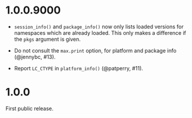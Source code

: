 
# 1.0.0.9000

* `session_info()` and `package_info()` now only lists loaded versions
  for namespaces which are already loaded. This only makes a difference
  if the `pkgs` argument is given.

* Do not consult the `max.print` option, for platform and package info
  (@jennybc, #13).

* Report `LC_CTYPE` in `platform_info()` (@patperry, #11).

# 1.0.0

First public release.
